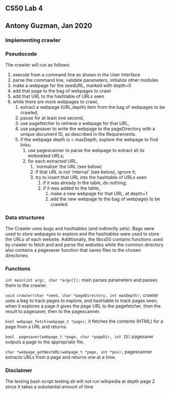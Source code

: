 ## CS50 Lab 4

## Antony Guzman, Jan 2020

### Implementing crawler

### Pseudocode

The crawler will run as follows:

1. execute from a command line as shown in the User Interface
2. parse the command line, validate parameters, initialize other modules
3. make a webpage for the seedURL, marked with depth=0
4. add that page to the bag of webpages to crawl
5. add that URL to the hashtable of URLs seen
6. while there are more webpages to crawl,
   1. extract a webpage (URL,depth) item from the bag of webpages to be crawled,
   2. pause for at least one second,
   3. use pagefetcher to retrieve a webpage for that URL,
   4. use pagesaver to write the webpage to the pageDirectory with a unique document       ID, as described in the Requirements.
   5. if the webpage depth is < maxDepth, explore the webpage to find links:
      1. use pagescanner to parse the webpage to extract all its embedded URLs;
      2. for each extracted URL,
         1. ‘normalize’ the URL (see below)
         2. if that URL is not ‘internal’ (see below), ignore it;
         3. try to insert that URL into the hashtable of URLs seen
            1. if it was already in the table, do nothing;
            2. if it was added to the table,
               1. make a new webpage for that URL, at depth+1
               2. add the new webpage to the bag of webpages to be crawled


### Data structures

The Crawler uses bugs and hashtables (and indirectly sets). Bags were used to store webpages to explore and the hashtables were used to store the URLs of each website. Additionally, the libcs50 contains functions used by crawler to fetch and and parse the websites while the common directory also contains a pagesaver function that saves files to the chosen directories. 

### Functions

`int main(int argc, char *argv[]);`
main parses parameters and passes them to the crawler.

`void crawler(char *seed, char *pageDirectory, int maxDepth);`
crawler uses a bag to track pages to explore, and hashtable to track pages seen; when it explores a page it gives the page URL to the pagefetcher, then the result to pagesaver, then to the pagescanner.

`bool webpage_fetch(webpage_t *page);`
it  fetches the contents (HTML) for a page from a URL and returns.

`bool  pagesaver(webpage_t *page, char *pageDir, int ID)`
pagesaver outputs a page to the appropriate file.

`char *webpage_getNextURL(webpage_t *page, int *pos);`
pagescanner extracts URLs from a page and returns one at a time.



### Disclaimer 
The testing bash script testing.sh will not run wikipedia at depth page 2 since it takes a substantial amount of time
